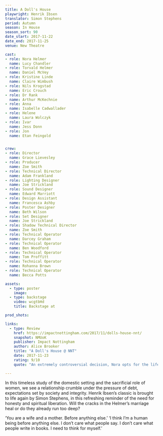 ```yaml
---
title: A Doll's House
playwright: Henrik Ibsen
translator: Simon Stephens
period: Autumn
season: In House
season_sort: 90
date_start: 2017-11-22
date_end: 2017-11-25
venue: New Theatre

cast:
- role: Nora Helmer
  name: Lucy Chandler
- role: Torvald Helmer
  name: Daniel McVey
- role: Kristine Linde
  name: Claire Wimbush
- role: Nils Krogstad
  name: Eric Crouch
- role: Dr Rank
  name: Arthur McKechnie
- role: Anna
  name: Isabelle Cadwallader
- role: Helene
  name: Laura Wolczyk
- role: Ivar
  name: Jess Donn
- role: Jon
  name: Etan Feingold


crew:
- role: Director
  name: Grace Lievesley
- role: Producer
  name: Zoe Smith
- role: Technical Director
  name: Adam Frankland
- role: Lighting Designer
  name: Joe Strickland
- role: Sound Designer
  name: Edward Marriott
- role: Design Assistant
  name: Francesca Ashby
- role: Poster Designer
  name: Beth Wilson
- role: Set Designer
  name: Joe Strickland
- role: Shadow Technical Director
  name: Zoe Smith
- role: Technical Operator
  name: Darcey Graham
- role: Technical Operator
  name: Ben Woodford
- role: Technical Operator
  name: Tom Proffitt
- role: Technical Operator
  name: Rohanna Brown
- role: Technical Operator
  name: Becca Potts

assets:
  - type: poster
    image: 
  - type: backstage
    video: wcgtbHd
    title: Backstage at

prod_shots: 

links:
  - type: Review
    href: https://impactnottingham.com/2017/11/dolls-house-nnt/
    snapshot: NMUoK
    publisher: Impact Nottingham
    author: Alice Brooker
    title: "A Doll's House @ NNT"
    date: 2017-11-23
    rating: 9/10
    quote: "An extremely controversial decision, Nora opts for the life of a ‘human being above anything else’, and leaves the audience reflecting on how conventional morality has impacted what humans consider to be responsibilities of everyday life."

---
```


In this timeless study of the domestic setting and the sacrificial role of women, we see a relationship crumble under the pressure of debt, expectations set by society and integrity. Henrik Ibsen’s classic is brought to life again by Simon Stephens, in this refreshing reminder of the need for honesty and spiritual liberation. Will the cracks in the Helmer’s marriage heal or do they already run too deep?

‘You are a wife and a mother. Before anything else.’ ‘I think I’m a human being before anything else. I don’t care what people say. I don’t care what people write in books. I need to think for myself.’